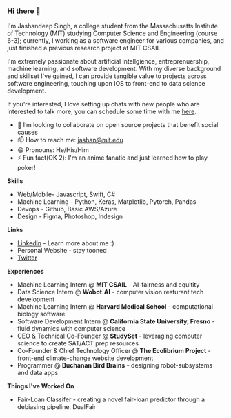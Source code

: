 ### Hi there 👋

I'm Jashandeep Singh, a college student from the Massachusetts Institute of Technology (MIT) studying Computer Science and Engineering (course 6-3); currently, I working as a software engineer for various companies, and just finished a previous research project at MIT CSAIL.

I'm extremely passionate about artificial intellgience, entreprenuership, machine learning, and software development. With my diverse background and skillset I've gained, I can provide tangible value to projects across software engineering, touching upon IOS to front-end to data science development.

If you're interested, I love setting up chats with new people who are interested to talk more, you can schedule some time with me [here](https://calendly.com/jashan-12/30min).

- 👯 I’m looking to collaborate on open source projects that benefit social causes
- 📫 How to reach me: jashan@mit.edu
- 😄 Pronouns: He/His/Him
- ⚡ Fun fact(OK 2): I'm an anime fanatic and just learned how to play poker!

**Skills**
- Web/Mobile- Javascript, Swift, C#
- Machine Learning - Python, Keras, Matplotlib, Pytorch, Pandas
- Devops - Github, Basic AWS/Azure
- Design - Figma, Photoshop, Indesign

**Links**
- [Linkedin](https://www.linkedin.com/in/jashan12/) - Learn more about me :)
- Personal Website - stay tooned
- [Twitter](https://twitter.com/JSingh_126)

**Experiences**
- Machine Learning Intern @ **MIT CSAIL** - AI-fairness and equitity 
- Data Science Intern @ **Wobot.AI** - computer vision resturant tech development
- Machine Learning Intern @ **Harvard Medical School** - computational biology software 
- Software Development Intern @ **California State University, Fresno** - fluid dynamics with computer science 
- CEO & Technical Co-Founder @ **StudySet** - leveraging computer science to create SAT/ACT prep resources
- Co-Founder & Chief Technology Officer @ **The Ecolibrium Project** - front-end climate-change website development
- Programmer @ **Buchanan Bird Brains** - designing robot-subsystems and data apps

**Things I've Worked On**
- Fair-Loan Classifer - creating a novel fair-loan predictor through a debiasing pipeline, DualFair

